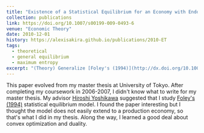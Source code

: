 ```yaml
---
title: "Existence of a Statistical Equilibrium for an Economy with Endogenous Offer Sets"
collection: publications
link: https://doi.org/10.1007/s00199-009-0493-6
venue: "Economic Theory"
date: 2010-12-01
history: https://alexisakira.github.io/publications/2010-ET
tags:
  - theoretical
  - general equilibrium
  - maximum entropy
excerpt: "(Theory) Generalize [Foley's (1994)](http://dx.doi.org/10.1006/jeth.1994.1018) statistical equilibrium model when offer sets are endogenous; my master thesis at U of Tokyo; further generalized in [Toda (2015)](http://doi.org/10.1007/s00199-014-0849-4)."
---
```


This paper evolved from my master thesis at University of Tokyo. After completing my coursework in 2006-2007, I didn't know what to write for my master thesis. My advisor [Hiroshi Yoshikawa](https://en.wikipedia.org/wiki/Hiroshi_Yoshikawa) suggested that I study [Foley's (1994)](http://dx.doi.org/10.1006/jeth.1994.1018) statistical equilibrium model. I found the paper interesting but I thought the model does not easily extend to a production economy, so that's what I did in my thesis. Along the way, I learned a good deal about convex optimization and duality.